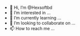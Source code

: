 - 👋 Hi, I’m @Hexsoftbd
- 👀 I’m interested in ...
- 🌱 I’m currently learning ...
- 💞️ I’m looking to collaborate on ...
- 📫 How to reach me ...

<!---
Hexsoftbd/Hexsoftbd is a ✨ special ✨ repository because its `README.md` (this file) appears on your GitHub profile.
You can click the Preview link to take a look at your changes.
--->
